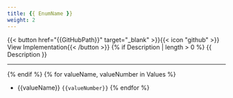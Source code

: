 ```yaml
---
title: {{ EnumName }}
weight: 2
---
```

\{\{< button href="{{GitHubPath}}" target="_blank" >\}\}\{\{< icon "github" >\}\} View Implementation\{\{< /button >\}\}
{% if Description | length > 0 %}
{{ Description }}

---

{% endif %}
{% for valueName, valueNumber in Values %}
- {{valueName}} `{{valueNumber}}`
{% endfor %}